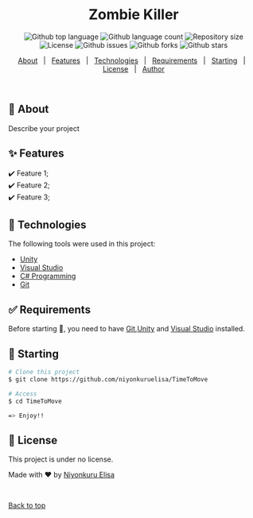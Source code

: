 <!-- <div align="center" id="top"> 
  <img src="./.github/app.gif" alt="Time To Move" />

  &#xa0;

  <!-- <a href="https://timetomove.netlify.app">Demo</a> 
</div> -->

<h1 align="center">Zombie Killer</h1>

<p align="center">
  <img alt="Github top language" src="https://img.shields.io/github/languages/top/niyonkuruelisa/TimeToMove?color=56BEB8">

  <img alt="Github language count" src="https://img.shields.io/github/languages/count/niyonkuruelisa/TimeToMove?color=56BEB8">

  <img alt="Repository size" src="https://img.shields.io/github/repo-size/niyonkuruelisa/TimeToMove?color=56BEB8">

  <img alt="License" src="https://img.shields.io/github/license/niyonkuruelisa/TimeToMove?color=56BEB8">

  <img alt="Github issues" src="https://img.shields.io/github/issues/niyonkuruelisa/TimeToMove?color=56BEB8" />

  <img alt="Github forks" src="https://img.shields.io/github/forks/niyonkuruelisa/TimeToMove?color=56BEB8" />

  <img alt="Github stars" src="https://img.shields.io/github/stars/niyonkuruelisa/TimeToMove?color=56BEB8" />
</p>

<!-- Status -->

<!-- <h4 align="center"> 
	🚧  Time To Move 🚀 Under construction...  🚧
</h4> 

<hr> -->

<p align="center">
  <a href="#dart-about">About</a> &#xa0; | &#xa0; 
  <a href="#sparkles-features">Features</a> &#xa0; | &#xa0;
  <a href="#rocket-technologies">Technologies</a> &#xa0; | &#xa0;
  <a href="#white_check_mark-requirements">Requirements</a> &#xa0; | &#xa0;
  <a href="#checkered_flag-starting">Starting</a> &#xa0; | &#xa0;
  <a href="#memo-license">License</a> &#xa0; | &#xa0;
  <a href="https://github.com/niyonkuruelisa" target="_blank">Author</a>
</p>

<br>

## :dart: About ##

Describe your project

## :sparkles: Features ##

:heavy_check_mark: Feature 1;\
:heavy_check_mark: Feature 2;\
:heavy_check_mark: Feature 3;

## :rocket: Technologies ##

The following tools were used in this project:

- [Unity](https://unity3d.com/get-unity/download)
- [Visual Studio](https://visualstudio.microsoft.com/vs/)
- [C# Programming](https://docs.microsoft.com/en-us/dotnet/csharp/)
- [Git](https://git-scm.com/downloads)

## :white_check_mark: Requirements ##

Before starting :checkered_flag:, you need to have [Git](https://git-scm.com/downloads),[Unity](https://unity3d.com/get-unity/download) and [Visual Studio](https://visualstudio.microsoft.com/vs/en/) installed.

## :checkered_flag: Starting ##

```bash
# Clone this project
$ git clone https://github.com/niyonkuruelisa/TimeToMove

# Access
$ cd TimeToMove

=> Enjoy!!
```

## :memo: License ##

This project is under no license.


Made with :heart: by <a href="https://github.com/niyonkuruelisa" target="_blank">Niyonkuru Elisa</a>

&#xa0;

<a href="#top">Back to top</a>
